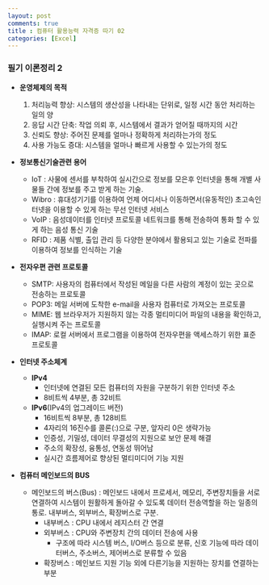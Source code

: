 ```yaml
---
layout: post
comments: true
title : 컴퓨터 활용능력 자격증 따기 02
categories: [Excel]
---
```


### 필기 이론정리 2

- **운영체제의 목적**
  1. 처리능력 향상: 시스템의 생산성을 나타내는 단위로, 일정 시간 동안 처리하는 일의 양
  2. 응답 시간 단축: 작업 의뢰 후, 시스템에서 결과가 얻어질 때까지의 시간
  3. 신뢰도 향상: 주어진 문제를 얼마나 정확하게 처리하는가의 정도
  4. 사용 가능도 증대: 시스템을 얼마나 빠르게 사용할 수 있는가의 정도


- **정보통신기술관련 용어**
  - IoT : 사물에 센서를 부착하여 실시간으로 정보를 모은후 인터넷을 통해 개별 사물들 간에 정보를 주고 받게 하는 기술.
  - Wibro : 휴대성기기를 이용하여 언제 어디서나 이동하면서(유동적인) 초고속인터넷을 이용할 수 있게 하는 무선 인터넷 서비스
  - VoIP : 음성데이터를 인터넷 프로토콜 네트워크를 통해 전송하여 통화 할 수 있게 하는 음성 통신 기술
  - RFID : 제품 식별, 출입 관리 등 다양한 분야에서 활용되고 있는 기술로 전파를 이용하여 정보를 인식하는 기술


- **전자우편 관련 프로토콜**
  - SMTP: 사용자의 컴퓨터에서 작성된 메일을 다른 사람의 계정이 있는 곳으로 전송하는 프로토콜
  - POP3: 메일 서버에 도착한 e-mail을 사용자 컴퓨터로 가져오는 프로토콜
  - MIME: 웹 브라우저가 지원하지 않는 각종 멀티미디어 파일의 내용을 확인하고, 실행시켜 주는 프로토콜
  - IMAP: 로컬 서버에서 프로그램을 이용하여 전자우편을 액세스하기 위한 표준 프로토콜


- **인터넷 주소체계**
  - **IPv4**
    - 인터넷에 연결된 모든 컴퓨터의 자원을 구분하기 위한 인터넷 주소
    - 8비트씩 4부분, 총 32비트
  - **IPv6**(IPv4의 업그레이드 버전)
    - 16비트씩 8부분, 총 128비트
    - 4자리의 16진수를 콜론(:)으로 구분, 앞자리 0은 생략가능
    - 인증성, 기밀성, 데이터 무결성의 지원으로 보안 문제 해결
    - 주소의 확장성, 융통성, 연동성 뛰어남
    - 실시간 흐름제어로 향상된 멀티미디어 기능 지원


- **컴퓨터 메인보드의 BUS**
  - 메인보드의 버스(Bus) :  메인보드 내에서 프로세서, 메모리, 주변장치들을 서로 연결하여 시스템이 원활하게 돌아갈 수 있도록 데이터 전송역할을 하는 일종의 통로. 내부버스, 외부버스, 확장버스로 구분.
    - 내부버스 : CPU 내에서 레지스터 간 연결
    - 외부버스 : CPU와 주변장치 간의 데이터 전송에 사용
      * 구조에 따라 시스템 버스, I/O버스 등으로 분류, 신호 기능에 따라 데이터버스, 주소버스, 제어버스로 분류할 수 있음
    - 확장버스 : 메인보드 지원 기능 외에 다른기능을 지원하는 장치를 연결하는 부분
